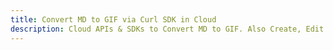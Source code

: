 ---title: Convert MD to GIF via Curl SDK in Clouddescription: Cloud APIs & SDKs to Convert MD to GIF. Also Create, Edit & Render Microsoft Word & OpenOffice documents in the Cloud.---